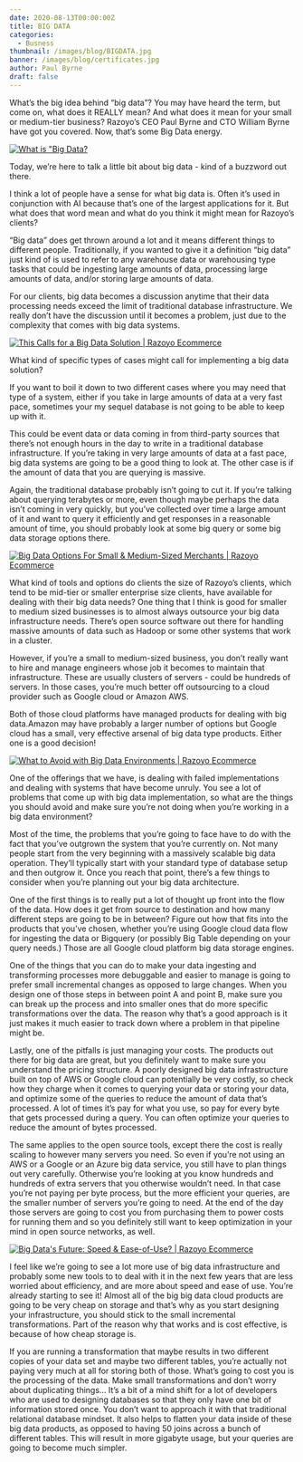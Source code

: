 ```yaml
---
date: 2020-08-13T00:00:00Z
title: BIG DATA
categories:
  - Busness
thumbnail: /images/blog/BIGDATA.jpg
banner: /images/blog/certificates.jpg
author: Paul Byrne
draft: false
---
```

What’s the big idea behind “big data”? You may have heard the term, but come on, what does it REALLY mean? And what does it mean for your small or medium-tier business? Razoyo’s CEO Paul Byrne and CTO William Byrne have got you covered. Now, that’s some Big Data energy.

[![What is "Big Data?](https://img.youtube.com/vi/pIRcgNzPLtg/0.jpg)](https://www.youtube.com/watch?v=pIRcgNzPLtg)

Today, we’re here to talk a little bit about big data - kind of a buzzword out there.

I think a lot of people have a sense for what big data is. Often it’s used in conjunction with AI because that’s one of the largest applications for it. But what does that word mean and what do you think it might mean for Razoyo’s clients?

“Big data” does get thrown around a lot and it means different things to different people. Traditionally, if you wanted to give it a definition “big data” just kind of is used to refer to any warehouse data or warehousing type tasks that could be ingesting large amounts of data, processing large amounts of data, and/or storing large amounts of data.

For our clients, big data becomes a discussion anytime that their data processing needs exceed the limit of traditional database infrastructure. We really don’t have the discussion until it becomes a problem, just due to the complexity that comes with big data systems.

[![This Calls for a Big Data Solution | Razoyo Ecommerce](https://img.youtube.com/vi/pAVwwFBRlk0/0.jpg)](https://www.youtube.com/watch?v=pAVwwFBRlk0)

What kind of specific types of cases might call for implementing a big data solution?

If you want to boil it down to two different cases where you may need that type of a system, either if you take in large amounts of data at a very fast pace, sometimes your my sequel database is not going to be able to keep up with it.

This could be event data or data coming in from third-party sources that there’s not enough hours in the day to write in a traditional database infrastructure. If you’re taking in very large amounts of data at a fast pace, big data systems are going to be a good thing to look at. The other case is if the amount of data that you are querying is massive.

Again, the traditional database probably isn’t going to cut it. If you’re talking about querying terabytes or more, even though maybe perhaps the data isn’t coming in very quickly, but you’ve collected over time a large amount of it and want to query it efficiently and get responses in a reasonable amount of time, you should probably look at some big query or some big data storage options there.

[![Big Data Options For Small & Medium-Sized Merchants | Razoyo Ecommerce](https://img.youtube.com/vi/dkv_MIrC6j4/0.jpg)](https://www.youtube.com/watch?v=dkv_MIrC6j4)

What kind of tools and options do clients the size of Razoyo’s clients, which tend to be mid-tier or smaller enterprise size clients, have available for dealing with their big data needs? One thing that I think is good for smaller to medium sized businesses is to almost always outsource your big data infrastructure needs. There’s open source software out there for handling massive amounts of data such as Hadoop or some other systems that work in a cluster.

However, if you’re a small to medium-sized business, you don’t really want to hire and manage engineers whose job it becomes to maintain that infrastructure. These are usually clusters of servers - could be hundreds of servers. In those cases, you’re much better off outsourcing to a cloud provider such as Google cloud or Amazon AWS.

Both of those cloud platforms have managed products for dealing with big data.Amazon may have probably a larger number of options but Google cloud has a small, very effective arsenal of big data type products. Either one is a good decision!

[![What to Avoid with Big Data Environments | Razoyo Ecommerce](https://img.youtube.com/vi/zWuNQZRUz_0/0.jpg)](https://www.youtube.com/watch?v=zWuNQZRUz_0)

One of the offerings that we have, is dealing with failed implementations and dealing with systems that have become unruly. You see a lot of problems that come up with big data implementation, so what are the things you should avoid and make sure you’re not doing when you’re working in a big data environment?

Most of the time, the problems that you’re going to face have to do with the fact that you’ve outgrown the system that you’re currently on. Not many people start from the very beginning with a massively scalable big data operation. They’ll typically start with your standard type of database setup and then outgrow it. Once you reach that point, there’s a few things to consider when you’re planning out your big data architecture.

One of the first things is to really put a lot of thought up front into the flow of the data. How does it get from source to destination and how many different steps are going to be in between? Figure out how that fits into the products that you’ve chosen, whether you’re using Google cloud data flow for ingesting the data or Bigquery (or possibly Big Table depending on your query needs.) Those are all Google cloud platform big data storage engines.

One of the things that you can do to make your data ingesting and transforming processes more debuggable and easier to manage is going to prefer small incremental changes as opposed to large changes. When you design one of those steps in between point A and point B, make sure you can break up the process and into smaller ones that do more specific transformations over the data. The reason why that’s a good approach is it just makes it much easier to track down where a problem in that pipeline might be.

Lastly, one of the pitfalls is just managing your costs. The products out there for big data are great, but you definitely want to make sure you understand the pricing structure. A poorly designed big data infrastructure built on top of AWS or Google cloud can potentially be very costly, so check how they charge when it comes to querying your data or storing your data, and optimize some of the queries to reduce the amount of data that’s processed. A lot of times it’s pay for what you use, so pay for every byte that gets processed during a query. You can often optimize your queries to reduce the amount of bytes processed.

The same applies to the open source tools, except there the cost is really scaling to however many servers you need. So even if you’re not using an AWS or a Google or an Azure big data service, you still have to plan things out very carefully. Otherwise you’re looking at you know hundreds and hundreds of extra servers that you otherwise wouldn’t need. In that case you’re not paying per byte process, but the more efficient your queries, are the smaller number of servers you’re going to need. At the end of the day those servers are going to cost you from purchasing them to power costs for running them and so you definitely still want to keep optimization in your mind in open source networks, as well.

[![Big Data's Future: Speed & Ease-of-Use? | Razoyo Ecommerce](https://img.youtube.com/vi/TocVpW0vYi4/0.jpg)](https://www.youtube.com/watch?v=TocVpW0vYi4)

I feel like we’re going to see a lot more use of big data infrastructure and probably some new tools to to deal with it in the next few years that are less worried about efficiency, and are more about speed and ease of use. You’re already starting to see it! Almost all of the big big data cloud products are going to be very cheap on storage and that’s why as you start designing your infrastructure, you should stick to the small incremental transformations. Part of the reason why that works and is cost effective, is because of how cheap storage is.

If you are running a transformation that maybe results in two different copies of your data set and maybe two different tables, you’re actually not paying very much at all for storing both of those. What’s going to cost you is the processing of the data. Make small transformations and don’t worry about duplicating things… It’s a bit of a mind shift for a lot of developers who are used to designing databases so that they only have one bit of information stored once. You don’t want to approach it with that traditional relational database mindset. It also helps to flatten your data inside of these big data products, as opposed to having 50 joins across a bunch of different tables. This will result in more gigabyte usage, but your queries are going to become much simpler.
